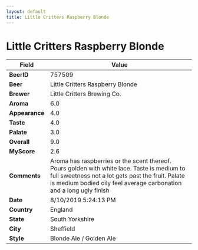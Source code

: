 ```yaml
---
layout: default
title: Little Critters Raspberry Blonde
---
```


# Little Critters Raspberry Blonde

| Field         | Value     |
|---------------|-----------|
| **BeerID** | 757509 |
| **Beer** | Little Critters Raspberry Blonde |
| **Brewer** | Little Critters Brewing Co. |
| **Aroma** | 6.0 |
| **Appearance** | 4.0 |
| **Taste** | 4.0 |
| **Palate** | 3.0 |
| **Overall** | 9.0 |
| **MyScore** | 2.6 |
| **Comments** | Aroma has raspberries or the scent thereof. Pours golden with white lace. Taste is medium to full sweetness not a lot gets past the fruit.  Palate is medium bodied oily feel average carbonation and a long ugly finish |
| **Date** | 8/10/2019 5:24:13 PM |
| **Country** | England |
| **State** | South Yorkshire |
| **City** | Sheffield |
| **Style** | Blonde Ale / Golden Ale |
